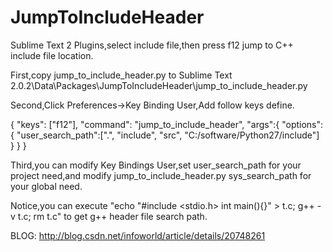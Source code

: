 JumpToIncludeHeader
===================

Sublime Text 2 Plugins,select include file,then press f12 jump to C++ include file location.


First,copy jump_to_include_header.py to Sublime Text 2.0.2\Data\Packages\JumpToIncludeHeader\jump_to_include_header.py

Second,Click Preferences->Key Binding User,Add follow keys define.

{ "keys": ["f12"], "command": "jump_to_include_header",
    "args":{
      "options":{
        "user_search_path":[".", "include", "src",
        "C:/software/Python27/include"]
      }
    }
}

Third,you can modify Key Bindings User,set user_search_path for your project need,and modify jump_to_include_header.py sys_search_path for your global need.

Notice,you can execute "echo "#include <stdio.h> int main(){}" > t.c; g++ -v t.c; rm t.c" to get g++ header file search path.
  
BLOG: http://blog.csdn.net/infoworld/article/details/20748261
